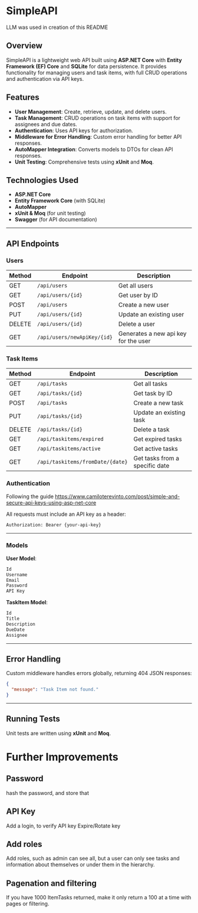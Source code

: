 # SimpleAPI
LLM was used in creation of this README

## Overview
SimpleAPI is a lightweight web API built using **ASP.NET Core** with **Entity Framework (EF) Core** and **SQLite** for data persistence. It provides functionality for managing users and task items, with full CRUD operations and authentication via API keys.

## Features
- **User Management**: Create, retrieve, update, and delete users.
- **Task Management**: CRUD operations on task items with support for assignees and due dates.
- **Authentication**: Uses API keys for authorization.
- **Middleware for Error Handling**: Custom error handling for better API responses.
- **AutoMapper Integration**: Converts models to DTOs for clean API responses.
- **Unit Testing**: Comprehensive tests using **xUnit** and **Moq**.

## Technologies Used
- **ASP.NET Core**
- **Entity Framework Core** (with SQLite)
- **AutoMapper**
- **xUnit & Moq** (for unit testing)
- **Swagger** (for API documentation)

---

## API Endpoints

### Users
| Method | Endpoint         | Description              |
|--------|-----------------|--------------------------|
| GET    | `/api/users`     | Get all users           |
| GET    | `/api/users/{id}` | Get user by ID         |
| POST   | `/api/users`     | Create a new user      |
| PUT    | `/api/users/{id}` | Update an existing user |
| DELETE | `/api/users/{id}` | Delete a user          |
| GET | `/api/users/newApiKey/{id}` | Generates a new api key for the user          |

### Task Items
| Method | Endpoint           | Description               |
|--------|-------------------|---------------------------|
| GET    | `/api/tasks`       | Get all tasks            |
| GET    | `/api/tasks/{id}`   | Get task by ID          |
| POST   | `/api/tasks`       | Create a new task       |
| PUT    | `/api/tasks/{id}`   | Update an existing task |
| DELETE | `/api/tasks/{id}`   | Delete a task           |
| GET    | `/api/taskitems/expired`   | Get expired tasks           |
| GET    | `/api/taskitems/active`   | Get active tasks           |
| GET    | `/api/taskitems/fromDate/{date}`   | Get tasks from a specific date           |

### Authentication
Following the guide  https://www.camiloterevinto.com/post/simple-and-secure-api-keys-using-asp-net-core

All requests must include an API key as a header:
```sh
Authorization: Bearer {your-api-key}
```

---

### Models
**User Model**:
```sh
Id
Username
Email
Password
API Key
```

**TaskItem Model**:
```sh
Id
Title
Description
DueDate
Assignee
```

---

## Error Handling
Custom middleware handles errors globally, returning 404 JSON responses:
```json
{
  "message": "Task Item not found."
}
```

---

## Running Tests
Unit tests are written using **xUnit** and **Moq**.


# Further Improvements
## Password
hash the password, and store that

## API Key
Add a login, to verify API key
Expire/Rotate key

## Add roles
Add roles, such as admin can see all, but a user can only see tasks and information about themselves or under them in the hierarchy. 

## Pagenation and filtering
If you have 1000 ItemTasks returned, make it only return a 100 at a time with pages or filtering.





